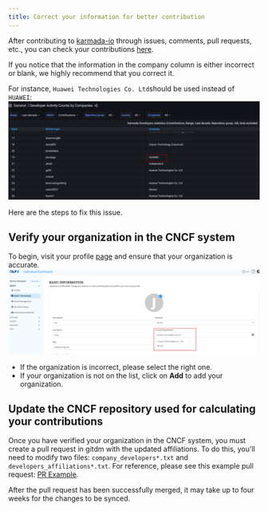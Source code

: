 ```yaml
---
title: Correct your information for better contribution
---
```


After contributing to [karmada-io](https://github.com/karmada-io) through issues, comments, pull requests, etc., you can check your contributions [here](https://karmada.devstats.cncf.io/d/66/developer-activity-counts-by-companies).

 If you notice that the information in the company column is either incorrect or blank, we highly recommend that you correct it.

For instance, `Huawei Technologies Co. Ltd`should be used instead of `HUAWEI`:
![Wrong Information](../resources/contributor/contributions_list.png)

Here are the steps to fix this issue.

## Verify your organization in the CNCF system
To begin, visit your profile [page](https://openprofile.dev/edit/profile) and ensure that your organization is accurate.
![organization-check](../resources/contributor/organization_check.png)
* If the organization is incorrect, please select the right one.
* If your organization is not on the list, click on **Add** to add your organization.

## Update the CNCF repository used for calculating your contributions
Once you have verified your organization in the CNCF system, you must create a pull request in gitdm with the updated affiliations.
To do this, you'll need to modify two files: `company_developers*.txt` and `developers_affiliations*.txt`. For reference, please see this example pull request: [PR Example](https://github.com/cncf/gitdm/pull/1257).

After the pull request has been successfully merged, it may take up to four weeks for the changes to be synced.
